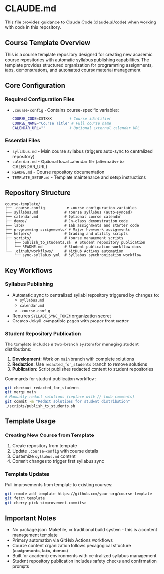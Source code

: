 # CLAUDE.md

This file provides guidance to Claude Code (claude.ai/code) when working with code in this repository.

## Course Template Overview

This is a course template repository designed for creating new academic course repositories with automatic syllabus publishing capabilities. The template provides structured organization for programming assignments, labs, demonstrations, and automated course material management.

## Core Configuration

### Required Configuration Files
- `.course-config` - Contains course-specific variables:
  ```bash
  COURSE_CODE=CSTXXX        # Course identifier
  COURSE_NAME="Course Title" # Full course name
  CALENDAR_URL=""           # Optional external calendar URL
  ```

### Essential Files
- `syllabus.md` - Main course syllabus (triggers auto-sync to centralized repository)
- `calendar.md` - Optional local calendar file (alternative to CALENDAR_URL)
- `README.md` - Course repository documentation
- `TEMPLATE_SETUP.md` - Template maintenance and setup instructions

## Repository Structure

```
course-template/
├── .course-config          # Course configuration variables
├── syllabus.md            # Course syllabus (auto-synced)
├── calendar.md            # Optional course calendar
├── demos/                 # In-class demonstration code
├── labs/                  # Lab assignments and starter code  
├── programming-assignments/ # Major homework assignments
├── helpers/               # Grading and utility scripts
├── scripts/               # Course management scripts
│   ├── publish_to_students.sh  # Student repository publication
│   └── README.md          # Student publication workflow docs
└── .github/workflows/     # GitHub Actions automation
    └── sync-syllabus.yml  # Syllabus synchronization workflow
```

## Key Workflows

### Syllabus Publishing
- Automatic sync to centralized syllabi repository triggered by changes to:
  - `syllabus.md`
  - `calendar.md`
  - `.course-config`
- Requires `SYLLABI_SYNC_TOKEN` organization secret
- Creates Jekyll-compatible pages with proper front matter

### Student Repository Publication
The template includes a two-branch system for managing student distributions:

1. **Development**: Work on `main` branch with complete solutions
2. **Redaction**: Use `redacted_for_students` branch to remove solutions
3. **Publication**: Script publishes redacted content to student repositories

Commands for student publication workflow:
```bash
git checkout redacted_for_students
git merge main
# Manually redact solutions (replace with // todo comments)
git commit -m "Redact solutions for student distribution"
./scripts/publish_to_students.sh
```

## Template Usage

### Creating New Course from Template
1. Create repository from template
2. Update `.course-config` with course details
3. Customize `syllabus.md` content
4. Commit changes to trigger first syllabus sync

### Template Updates
Pull improvements from template to existing courses:
```bash
git remote add template https://github.com/your-org/course-template
git fetch template
git cherry-pick <improvement-commits>
```

## Important Notes

- No package.json, Makefile, or traditional build system - this is a content management template
- Primary automation via GitHub Actions workflows
- Course content organization follows pedagogical structure (assignments, labs, demos)
- Built for academic environments with centralized syllabus management
- Student repository publication includes safety checks and confirmation prompts